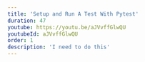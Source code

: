 ```yaml
---
title: 'Setup and Run A Test With Pytest'
duration: 47
youtube: https://youtu.be/aJVvffGlwQU
youtubeId: aJVvffGlwQU
order: 1
description: 'I need to do this'
---
```

